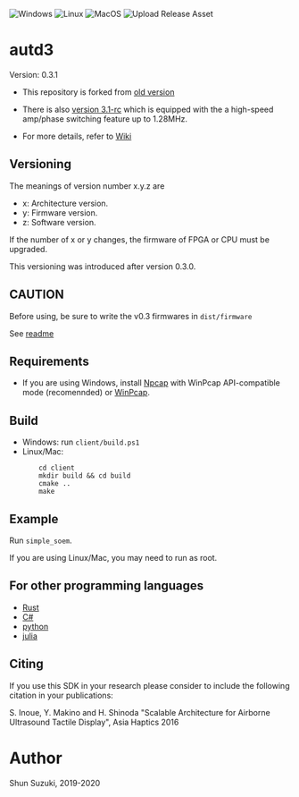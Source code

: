 ![Windows](https://github.com/shinolab/autd3-library-software/workflows/Windows/badge.svg)
![Linux](https://github.com/shinolab/autd3-library-software/workflows/Linux/badge.svg)
![MacOS](https://github.com/shinolab/autd3-library-software/workflows/MacOS/badge.svg)
![Upload Release Asset](https://github.com/shinolab/autd3-library-software/workflows/Upload%20Release%20Asset/badge.svg?branch=v0.3)

# autd3 #

Version: 0.3.1

* This repository is forked from [old version](https://github.com/shinolab/autd)

* There is also [version 3.1-rc](https://github.com/shinolab/autd3.1) which is equipped with the a high-speed amp/phase switching feature up to 1.28MHz.

* For more details, refer to [Wiki](https://github.com/shinolab/autd3-library-software/wiki)

## Versioning ##

The meanings of version number x.y.z are
* x: Architecture version.
* y: Firmware version.
* z: Software version.

If the number of x or y changes, the firmware of FPGA or CPU must be upgraded.

This versioning was introduced after version 0.3.0.

## CAUTION ##

Before using, be sure to write the v0.3 firmwares in `dist/firmware`

See [readme](/dist/firmware/Readme.md)

## Requirements

* If you are using Windows, install [Npcap](https://nmap.org/npcap/) with WinPcap API-compatible mode (recomennded) or [WinPcap](https://www.winpcap.org/).

## Build ##

* Windows: run `client/build.ps1`
* Linux/Mac: 
    ```
        cd client
        mkdir build && cd build
        cmake ..
        make
    ```

## Example

Run `simple_soem`.

If you are using Linux/Mac, you may need to run as root.

## For other programming languages ##

* [Rust](https://github.com/shinolab/ruautd)
* [C#](https://github.com/shinolab/autd3sharp)
* [python](https://github.com/shinolab/pyautd)
* [julia](https://github.com/shinolab/AUTD3.jl)

## Citing

If you use this SDK in your research please consider to include the following citation in your publications:

S. Inoue, Y. Makino and H. Shinoda "Scalable Architecture for Airborne Ultrasound Tactile Display", Asia Haptics 2016


# Author #

Shun Suzuki, 2019-2020
